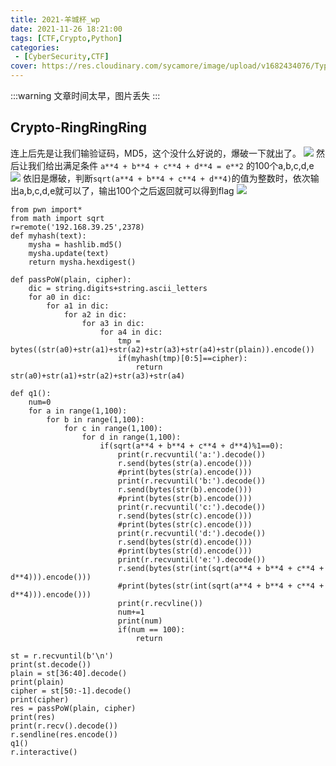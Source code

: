 ```yaml
---
title: 2021-羊城杯_wp
date: 2021-11-26 18:21:00
tags: [CTF,Crypto,Python]
categories: 
 - [CyberSecurity,CTF]
cover: https://res.cloudinary.com/sycamore/image/upload/v1682434076/Typera/2023/04/62fd17c3fe5ece8fc191f83af6cfda7a.png
---
```


:::warning
文章时间太早，图片丢失
:::

## Crypto-RingRingRing

连上后先是让我们输验证码，MD5，这个没什么好说的，爆破一下就出了。
![](https://cdn.jsdelivr.net/gh/nonesycamore/whitzard_cdn/wp-content/uploads/2021/09/RRR1.png)
然后让我们给出满足条件
`a**4 + b**4 + c**4 + d**4 = e**2`
的100个a,b,c,d,e
![](https://cdn.jsdelivr.net/gh/nonesycamore/whitzard_cdn/wp-content/uploads/2021/09/RRR2.png)
依旧是爆破，判断`sqrt(a**4 + b**4 + c**4 + d**4)`的值为整数时，依次输出a,b,c,d,e就可以了，输出100个之后返回就可以得到flag
![](https://cdn.jsdelivr.net/gh/nonesycamore/whitzard_cdn/wp-content/uploads/2021/09/RRR3.png)

    from pwn import*
    from math import sqrt
    r=remote('192.168.39.25',2378)
    def myhash(text):
    	mysha = hashlib.md5()
    	mysha.update(text)
    	return mysha.hexdigest()
    
    def passPoW(plain, cipher):
    	dic = string.digits+string.ascii_letters
    	for a0 in dic:
    		for a1 in dic:
    			for a2 in dic:
    				for a3 in dic:
    					for a4 in dic:
    						tmp = bytes((str(a0)+str(a1)+str(a2)+str(a3)+str(a4)+str(plain)).encode())
    						if(myhash(tmp)[0:5]==cipher):
    							return str(a0)+str(a1)+str(a2)+str(a3)+str(a4)
    
    def q1():
    	num=0
    	for a in range(1,100):
    		for b in range(1,100):
    			for c in range(1,100):
    				for d in range(1,100):
    					if(sqrt(a**4 + b**4 + c**4 + d**4)%1==0):
    						print(r.recvuntil('a:').decode())
    						r.send(bytes(str(a).encode()))
    						#print(bytes(str(a).encode()))
    						print(r.recvuntil('b:').decode())
    						r.send(bytes(str(b).encode()))
    						#print(bytes(str(b).encode()))
    						print(r.recvuntil('c:').decode())
    						r.send(bytes(str(c).encode()))
    						#print(bytes(str(c).encode()))
    						print(r.recvuntil('d:').decode())
    						r.send(bytes(str(d).encode()))
    						#print(bytes(str(d).encode()))
    						print(r.recvuntil('e:').decode())
    						r.send(bytes(str(int(sqrt(a**4 + b**4 + c**4 + d**4))).encode()))
    						#print(bytes(str(int(sqrt(a**4 + b**4 + c**4 + d**4))).encode()))
    						print(r.recvline())
    						num+=1
    						print(num)
    						if(num == 100):
    							return
    
    st = r.recvuntil(b'\n')
    print(st.decode())
    plain = st[36:40].decode()
    print(plain)
    cipher = st[50:-1].decode()
    print(cipher)
    res = passPoW(plain, cipher)
    print(res)
    print(r.recv().decode())
    r.sendline(res.encode())
    q1()
    r.interactive()
